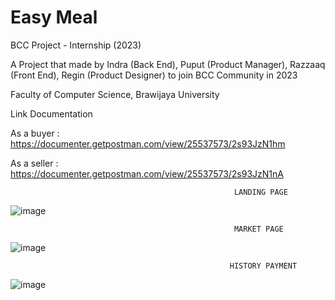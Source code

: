 # Easy Meal
BCC Project - Internship (2023)

A Project that made by Indra (Back End), Puput (Product Manager), Razzaaq (Front End), Regin (Product Designer) to join BCC Community in 2023

Faculty of Computer Science, Brawijaya University


Link Documentation

As a buyer  :
https://documenter.getpostman.com/view/25537573/2s93JzN1hm

As a seller :
https://documenter.getpostman.com/view/25537573/2s93JzN1nA


                                                      LANDING PAGE

![image](https://user-images.githubusercontent.com/112854205/226233879-452b3acd-24ce-48be-aa7c-8aa5cd7bfbd4.png)


                                                      MARKET PAGE

![image](https://user-images.githubusercontent.com/112854205/226234053-1ed8f05b-a875-4c5d-a035-8312cf2197d6.png)


                                                     HISTORY PAYMENT

![image](https://user-images.githubusercontent.com/112854205/226234181-c069a153-19cc-467d-b2fb-bac2b1faef90.png)


